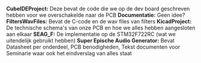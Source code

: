 **CubeIDEProject:** Deze bevat de code die we op de dev board geschreven hebben voor we overschakelde naar de PCB
**Documentatie:** Geen idee?
**FiltersWavFiles:** Bevat de C-code en de wav files van filters
**KicadProject:** De technische schema's van onze PCB en hoe we alles hebben aangesloten aan elkaar
**SEAG_F:** De implementatie op de STM32F722RC (wat we uitendelijk gebruikt hebben)
**Super Epische Audio Generator:** Bevat Datasheet per onderdeel, PCB benodigheden, Tekst documenten voor Seminarie waar ook het eindverslag van alles staat
